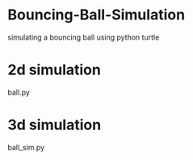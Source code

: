 # Bouncing-Ball-Simulation
simulating a bouncing ball using python turtle
# 2d simulation
ball.py
# 3d simulation
ball_sim.py
